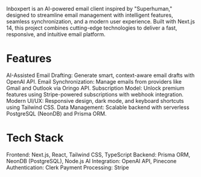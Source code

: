 Inboxpert is an AI-powered email client inspired by "Superhuman," designed to streamline email management with intelligent features, seamless synchronization, and a modern user experience. Built with Next.js 14, this project combines cutting-edge technologies to deliver a fast, responsive, and intuitive email platform.

# Features
AI-Assisted Email Drafting: Generate smart, context-aware email drafts with OpenAI API.
Email Synchronization: Manage emails from providers like Gmail and Outlook via Oringo API.
Subscription Model: Unlock premium features using Stripe-powered subscriptions with webhook integration.
Modern UI/UX: Responsive design, dark mode, and keyboard shortcuts using Tailwind CSS.
Data Management: Scalable backend with serverless PostgreSQL (NeonDB) and Prisma ORM.

# Tech Stack
Frontend: Next.js, React, Tailwind CSS, TypeScript
Backend: Prisma ORM, NeonDB (PostgreSQL), Node.js
AI Integration: OpenAI API, Pinecone
Authentication: Clerk
Payment Processing: Stripe
